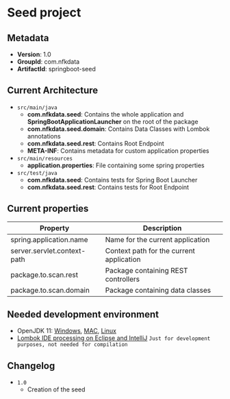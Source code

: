 # Seed project

## Metadata

- **Version**: 1.0
- **GroupId**: com.nfkdata
- **ArtifactId**: springboot-seed

## Current Architecture

- `src/main/java`
	- **com.nfkdata.seed**: Contains the whole application and **SpringBootApplicationLauncher** on the root of the package
	- **com.nfkdata.seed.domain**: Contains Data Classes with Lombok annotations
	- **com.nfkdata.seed.rest**: Contains Root Endpoint
	- **META-INF**: Contains metadata for custom application properties
- `src/main/resources`
	- **application.properties**: File containing some spring properties
- `src/test/java`
	- **com.nfkdata.seed**: Contains tests for Spring Boot Launcher
	- **com.nfkdata.seed.rest**: Contains tests for Root Endpoint

## Current properties

| Property                    | Description                              |
|-----------------------------|------------------------------------------|
| spring.application.name     | Name for the current application         |
| server.servlet.context-path | Context path for the current application |
| package.to.scan.rest        | Package containing REST controllers      |
| package.to.scan.domain      | Package containing data classes          |

## Needed development environment

- OpenJDK 11: [Windows](https://download.java.net/java/GA/jdk11/9/GPL/openjdk-11.0.2_windows-x64_bin.zip), [MAC](https://download.java.net/java/GA/jdk12/33/GPL/openjdk-12_osx-x64_bin.tar.gz), [Linux](https://download.java.net/java/GA/jdk12/33/GPL/openjdk-12_linux-x64_bin.tar.gz)
- [Lombok IDE processing on Eclipse and IntelliJ](https://www.baeldung.com/lombok-ide) `Just for development purposes, not needed for compilation`

## Changelog

- `1.0`
	- Creation of the seed